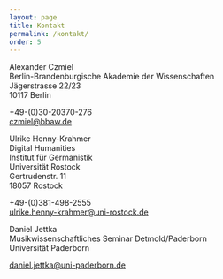 ```yaml
---
layout: page
title: Kontakt
permalink: /kontakt/
order: 5
---
```



Alexander Czmiel<br/>
Berlin-Brandenburgische Akademie der Wissenschaften<br/>
Jägerstrasse 22/23<br/>
10117 Berlin

+49-(0)30-20370-276<br/>
czmiel@bbaw.de<br/>


Ulrike Henny-Krahmer<br/>
Digital Humanities<br/>
Institut für Germanistik<br/>
Universität Rostock<br/>
Gertrudenstr. 11<br/>
18057 Rostock<br/>

+49-(0)381-498-2555<br/>
ulrike.henny-krahmer@uni-rostock.de<br/>


Daniel Jettka<br/>
Musikwissenschaftliches Seminar Detmold/Paderborn<br/>
Universität Paderborn

daniel.jettka@uni-paderborn.de
